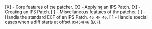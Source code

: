 [X] - Core features of the patcher.
    [X] - Applying an IPS Patch.
    [X] - Creating an IPS Patch.
[ ] - Miscellaneous features of the patcher.
    [ ] - Handle the standard EOF of an IPS Patch, `45 4F 46`.
    [ ] - Handle special cases when a diff starts at offset `0x454F46` (`EOF`).